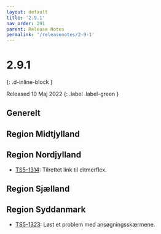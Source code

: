 ```yaml
---
layout: default
title: '2.9.1'
nav_order: 291
parent: Release Notes
permalink: '/releasenotes/2-9-1'
---
```


# 2.9.1
{: .d-inline-block }

Released 10 Maj 2022
{: .label .label-green }

## Generelt

## Region Midtjylland

## Region Nordjylland
- [TS5-1314](https://sd.trifork.com/browse/TS5-1314): Tilrettet link til ditmerflex.

## Region Sjælland

## Region Syddanmark
- [TS5-1323](https://sd.trifork.com/browse/TS5-1314): Løst et problem med ansøgningsskærmene.
